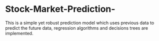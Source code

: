 # Stock-Market-Prediction-
This is a simple yet robust prediction model which uses previous data to predict the future data, regression algorithms and decisions trees are implemented. 
